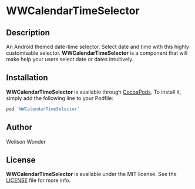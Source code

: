 # WWCalendarTimeSelector

## Description

An Android themed date-time selector. Select date and time with this highly customisable selector. **WWCalendarTimeSelector** is a component that will make help your users select date or dates intuitively.


## Installation

**WWCalendarTimeSelector** is available through [CocoaPods](http://cocoapods.org). To install
it, simply add the following line to your Podfile:

```ruby
pod 'WWCalendarTimeSelector'
```


## Author

Weilson Wonder


## License
**WWCalendarTimeSelector** is available under the MIT license. See the [LICENSE](https://github.com/weilsonwonder/WWCalendarTimeSelector/blob/master/LICENSE) file for more info.

